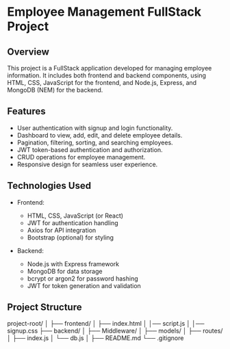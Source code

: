 # Employee Management FullStack Project

## Overview

This project is a FullStack application developed for managing employee information. It includes both frontend and backend components, using HTML, CSS, JavaScript  for the frontend, and Node.js, Express, and MongoDB (NEM) for the backend.

## Features

- User authentication with signup and login functionality.
- Dashboard to view, add, edit, and delete employee details.
- Pagination, filtering, sorting, and searching employees.
- JWT token-based authentication and authorization.
- CRUD operations for employee management.
- Responsive design for seamless user experience.

## Technologies Used

- Frontend:
  - HTML, CSS, JavaScript (or React)
  - JWT for authentication handling
  - Axios for API integration
  - Bootstrap (optional) for styling

- Backend:
  - Node.js with Express framework
  - MongoDB for data storage
  - bcrypt or argon2 for password hashing
  - JWT for token generation and validation

## Project Structure
project-root/
│
├── frontend/
│ ├── index.html
│ │── script.js
│ │── signup.css
├── backend/
│ ├── Middleware/
│ ├── models/
│ ├── routes/
│ ├── index.js
│ └── db.js
│
├── README.md
└── .gitignore
